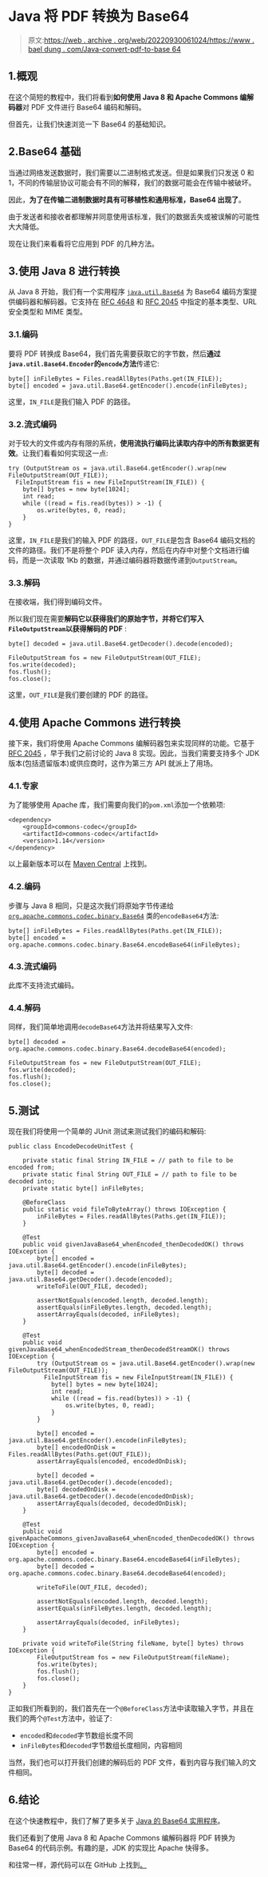 # Java 将 PDF 转换为 Base64

> 原文:[https://web . archive . org/web/20220930061024/https://www . bael dung . com/Java-convert-pdf-to-base 64](https://web.archive.org/web/20220930061024/https://www.baeldung.com/java-convert-pdf-to-base64)

## 1.概观

在这个简短的教程中，我们将看到**如何使用 Java 8 和 Apache Commons 编解码器**对 PDF 文件进行 Base64 编码和解码。

但首先，让我们快速浏览一下 Base64 的基础知识。

## 2.Base64 基础

当通过网络发送数据时，我们需要以二进制格式发送。但是如果我们只发送 0 和 1，不同的传输层协议可能会有不同的解释，我们的数据可能会在传输中被破坏。

因此，**为了在传输二进制数据时具有可移植性和通用标准，Base64 出现了**。

由于发送者和接收者都理解并同意使用该标准，我们的数据丢失或被误解的可能性大大降低。

现在让我们来看看将它应用到 PDF 的几种方法。

## 3.使用 Java 8 进行转换

从 Java 8 开始，我们有一个实用程序 [`java.util.Base64`](https://web.archive.org/web/20221129003820/https://docs.oracle.com/en/java/javase/11/docs/api/java.base/java/util/Base64.html) 为 Base64 编码方案提供编码器和解码器。它支持在 [RFC 4648](https://web.archive.org/web/20221129003820/https://www.ietf.org/rfc/rfc4648.txt) 和 [RFC 2045](https://web.archive.org/web/20221129003820/https://www.ietf.org/rfc/rfc2045.txt) 中指定的基本类型、URL 安全类型和 MIME 类型。

### 3.1.编码

要将 PDF 转换成 Base64，我们首先需要获取它的字节数，然后**通过`java.util.Base64.Encoder`的`encode`方法**传递它:

```
byte[] inFileBytes = Files.readAllBytes(Paths.get(IN_FILE)); 
byte[] encoded = java.util.Base64.getEncoder().encode(inFileBytes);
```

这里，`IN_FILE`是我们输入 PDF 的路径。

### 3.2.流式编码

对于较大的文件或内存有限的系统，**使用流执行编码比读取内存中的所有数据更有效**。让我们看看如何实现这一点:

```
try (OutputStream os = java.util.Base64.getEncoder().wrap(new FileOutputStream(OUT_FILE));
  FileInputStream fis = new FileInputStream(IN_FILE)) {
    byte[] bytes = new byte[1024];
    int read;
    while ((read = fis.read(bytes)) > -1) {
        os.write(bytes, 0, read);
    }
}
```

这里，`IN_FILE`是我们的输入 PDF 的路径，`OUT_FILE`是包含 Base64 编码文档的文件的路径。我们不是将整个 PDF 读入内存，然后在内存中对整个文档进行编码，而是一次读取 1Kb 的数据，并通过编码器将数据传递到`OutputStream`。

### 3.3.解码

在接收端，我们得到编码文件。

所以我们现在需要**解码它以获得我们的原始字节，并将它们写入`FileOutputStream`以获得解码的 PDF** :

```
byte[] decoded = java.util.Base64.getDecoder().decode(encoded);

FileOutputStream fos = new FileOutputStream(OUT_FILE);
fos.write(decoded);
fos.flush();
fos.close();
```

这里，`OUT_FILE`是我们要创建的 PDF 的路径。

## 4.使用 Apache Commons 进行转换

接下来，我们将使用 Apache Commons 编解码器包来实现同样的功能。它基于 [RFC 2045](https://web.archive.org/web/20221129003820/https://www.ietf.org/rfc/rfc2045.txt) ，早于我们之前讨论的 Java 8 实现。因此，当我们需要支持多个 JDK 版本(包括遗留版本)或供应商时，这作为第三方 API 就派上了用场。

### 4.1.专家

为了能够使用 Apache 库，我们需要向我们的`pom.xml`添加一个依赖项:

```
<dependency>
    <groupId>commons-codec</groupId>
    <artifactId>commons-codec</artifactId>
    <version>1.14</version>
</dependency> 
```

以上最新版本可以在 [Maven Central](https://web.archive.org/web/20221129003820/https://search.maven.org/search?q=g:commons-codec) 上找到。

### 4.2.编码

步骤与 Java 8 相同，只是这次我们将原始字节传递给 [`org.apache.commons.codec.binary.Base64`](https://web.archive.org/web/20221129003820/https://commons.apache.org/proper/commons-codec/apidocs/org/apache/commons/codec/binary/Base64.html) 类的`encodeBase64`方法:

```
byte[] inFileBytes = Files.readAllBytes(Paths.get(IN_FILE));
byte[] encoded = org.apache.commons.codec.binary.Base64.encodeBase64(inFileBytes); 
```

### 4.3.流式编码

此库不支持流式编码。

### 4.4.解码

同样，我们简单地调用`decodeBase64`方法并将结果写入文件:

```
byte[] decoded = org.apache.commons.codec.binary.Base64.decodeBase64(encoded);

FileOutputStream fos = new FileOutputStream(OUT_FILE);
fos.write(decoded);
fos.flush();
fos.close(); 
```

## 5.测试

现在我们将使用一个简单的 JUnit 测试来测试我们的编码和解码:

```
public class EncodeDecodeUnitTest {

    private static final String IN_FILE = // path to file to be encoded from;
    private static final String OUT_FILE = // path to file to be decoded into;
    private static byte[] inFileBytes;

    @BeforeClass
    public static void fileToByteArray() throws IOException {
        inFileBytes = Files.readAllBytes(Paths.get(IN_FILE));
    }

    @Test
    public void givenJavaBase64_whenEncoded_thenDecodedOK() throws IOException {
        byte[] encoded = java.util.Base64.getEncoder().encode(inFileBytes);
        byte[] decoded = java.util.Base64.getDecoder().decode(encoded);
        writeToFile(OUT_FILE, decoded);

        assertNotEquals(encoded.length, decoded.length);
        assertEquals(inFileBytes.length, decoded.length);
        assertArrayEquals(decoded, inFileBytes);
    }

    @Test
    public void givenJavaBase64_whenEncodedStream_thenDecodedStreamOK() throws IOException {
        try (OutputStream os = java.util.Base64.getEncoder().wrap(new FileOutputStream(OUT_FILE));
          FileInputStream fis = new FileInputStream(IN_FILE)) {
            byte[] bytes = new byte[1024];
            int read;
            while ((read = fis.read(bytes)) > -1) {
                os.write(bytes, 0, read);
            }
        }

        byte[] encoded = java.util.Base64.getEncoder().encode(inFileBytes);
        byte[] encodedOnDisk = Files.readAllBytes(Paths.get(OUT_FILE));
        assertArrayEquals(encoded, encodedOnDisk);

        byte[] decoded = java.util.Base64.getDecoder().decode(encoded);
        byte[] decodedOnDisk = java.util.Base64.getDecoder().decode(encodedOnDisk);
        assertArrayEquals(decoded, decodedOnDisk);
    }

    @Test
    public void givenApacheCommons_givenJavaBase64_whenEncoded_thenDecodedOK() throws IOException {
        byte[] encoded = org.apache.commons.codec.binary.Base64.encodeBase64(inFileBytes);
        byte[] decoded = org.apache.commons.codec.binary.Base64.decodeBase64(encoded);

        writeToFile(OUT_FILE, decoded);

        assertNotEquals(encoded.length, decoded.length);
        assertEquals(inFileBytes.length, decoded.length);

        assertArrayEquals(decoded, inFileBytes);
    }

    private void writeToFile(String fileName, byte[] bytes) throws IOException {
        FileOutputStream fos = new FileOutputStream(fileName);
        fos.write(bytes);
        fos.flush();
        fos.close();
    }
}
```

正如我们所看到的，我们首先在一个`@BeforeClass`方法中读取输入字节，并且在我们的两个`@Test`方法中，验证了:

*   `encoded`和`decoded`字节数组长度不同
*   `inFileBytes`和`decoded`字节数组长度相同，内容相同

当然，我们也可以打开我们创建的解码后的 PDF 文件，看到内容与我们输入的文件相同。

## 6.结论

在这个快速教程中，我们了解了更多关于 [Java 的 Base64 实用程序](/web/20221129003820/https://www.baeldung.com/java-base64-encode-and-decode)。

我们还看到了使用 Java 8 和 Apache Commons 编解码器将 PDF 转换为 Base64 的代码示例。有趣的是，JDK 的实现比 Apache 快得多。

和往常一样，源代码可以在 GitHub 上找到[。](https://web.archive.org/web/20221129003820/https://github.com/eugenp/tutorials/tree/master/pdf)